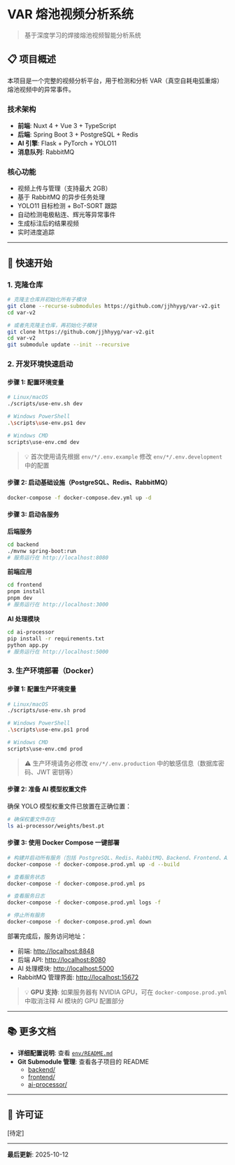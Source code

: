 # VAR 熔池视频分析系统

> 基于深度学习的焊接熔池视频智能分析系统

## 📋 项目概述

本项目是一个完整的视频分析平台，用于检测和分析 VAR（真空自耗电弧重熔）熔池视频中的异常事件。

### 技术架构

- **前端**: Nuxt 4 + Vue 3 + TypeScript
- **后端**: Spring Boot 3 + PostgreSQL + Redis
- **AI 引擎**: Flask + PyTorch + YOLO11
- **消息队列**: RabbitMQ

### 核心功能

- 视频上传与管理（支持最大 2GB）
- 基于 RabbitMQ 的异步任务处理
- YOLO11 目标检测 + BoT-SORT 跟踪
- 自动检测电极粘连、辉光等异常事件
- 生成标注后的结果视频
- 实时进度追踪

---

## 🚀 快速开始

### 1. 克隆仓库

```bash
# 克隆主仓库并初始化所有子模块
git clone --recurse-submodules https://github.com/jjhhyyg/var-v2.git
cd var-v2

# 或者先克隆主仓库，再初始化子模块
git clone https://github.com/jjhhyyg/var-v2.git
cd var-v2
git submodule update --init --recursive
```

### 2. 开发环境快速启动

#### 步骤 1: 配置环境变量

```bash
# Linux/macOS
./scripts/use-env.sh dev

# Windows PowerShell
.\scripts\use-env.ps1 dev

# Windows CMD
scripts\use-env.cmd dev
```

> 💡 首次使用请先根据 `env/*/.env.example` 修改 `env/*/.env.development` 中的配置

#### 步骤 2: 启动基础设施（PostgreSQL、Redis、RabbitMQ）

```bash
docker-compose -f docker-compose.dev.yml up -d
```

#### 步骤 3: 启动各服务

**后端服务**

```bash
cd backend
./mvnw spring-boot:run
# 服务运行在 http://localhost:8080
```

**前端应用**

```bash
cd frontend
pnpm install
pnpm dev
# 服务运行在 http://localhost:3000
```

**AI 处理模块**

```bash
cd ai-processor
pip install -r requirements.txt
python app.py
# 服务运行在 http://localhost:5000
```

### 3. 生产环境部署（Docker）

#### 步骤 1: 配置生产环境变量

```bash
# Linux/macOS
./scripts/use-env.sh prod

# Windows PowerShell
.\scripts\use-env.ps1 prod

# Windows CMD
scripts\use-env.cmd prod
```

> ⚠️ 生产环境请务必修改 `env/*/.env.production` 中的敏感信息（数据库密码、JWT 密钥等）

#### 步骤 2: 准备 AI 模型权重文件

确保 YOLO 模型权重文件已放置在正确位置：

```bash
# 确保权重文件存在
ls ai-processor/weights/best.pt
```

#### 步骤 3: 使用 Docker Compose 一键部署

```bash
# 构建并启动所有服务（包括 PostgreSQL、Redis、RabbitMQ、Backend、Frontend、AI-Processor）
docker-compose -f docker-compose.prod.yml up -d --build

# 查看服务状态
docker-compose -f docker-compose.prod.yml ps

# 查看服务日志
docker-compose -f docker-compose.prod.yml logs -f

# 停止所有服务
docker-compose -f docker-compose.prod.yml down
```

部署完成后，服务访问地址：

- 前端: <http://localhost:8848>
- 后端 API: <http://localhost:8080>
- AI 处理模块: <http://localhost:5000>
- RabbitMQ 管理界面: <http://localhost:15672>

> 💡 **GPU 支持**: 如果服务器有 NVIDIA GPU，可在 `docker-compose.prod.yml` 中取消注释 AI 模块的 GPU 配置部分

---

## 📚 更多文档

- **详细配置说明**: 查看 [`env/README.md`](env/README.md)
- **Git Submodule 管理**: 查看各子项目的 README
  - [backend/](backend/)
  - [frontend/](frontend/)
  - [ai-processor/](ai-processor/)

---

## 📄 许可证

[待定]

---

**最后更新**: 2025-10-12
